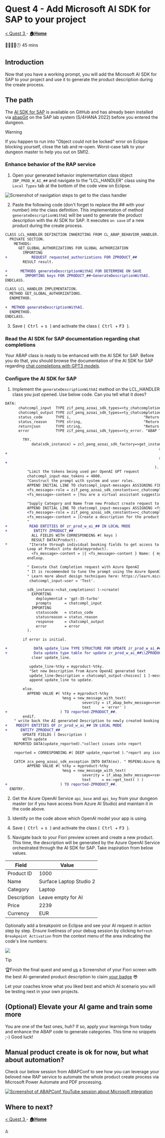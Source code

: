 # Quest 4 - Add Microsoft AI SDK for SAP to your project

[ < Quest 3 ](quest3.md) - **[🏠Home](../README.md)**

🌟🌟🌟🌟🕒 45 mins

## Introduction

Now that you have a working prompt, you will add the Microsoft AI SDK for SAP to your project and use it to generate the product description during the create process.

## The path

The [AI SDK for SAP](https://microsoft.github.io/aisdkforsapabap/) is available on GitHub and has already been installed via [abapGit](https://docs.abapgit.org/user-guide/getting-started/install.html) on the SAP lab system (S/4HANA 2022) before you entered the dungeon.

> [!WARNING]
> If you happen to run into "Object could not be locked" error on Eclipse blocking yourself, close the tab and re-open. Worst-case talk to your dungeon master to help you out on SM12.

### Enhance behavior of the RAP service

1. Open your generated behavior implementation class object `ZBP_PROD_W_AI_##` and navigate to the "LCL_HANDLER" class using the `Local Types` tab at the bottom of the code view on Eclipse.

![Screenshot of navigation steps to get to the class handler](../media/quest4-1.png)

2. Paste the following code (don't forget to replace the ## with your number) into the class definition. This implementation of method `generateDescriptionWithAI` will be used to generate the product description with the AI SDK for SAP. It executes `on save` of a new product during the create process.

```diff
CLASS LCL_HANDLER DEFINITION INHERITING FROM CL_ABAP_BEHAVIOR_HANDLER.
  PRIVATE SECTION.
    METHODS:
      GET_GLOBAL_AUTHORIZATIONS FOR GLOBAL AUTHORIZATION
        IMPORTING
+           REQUEST requested_authorizations FOR ZPRODUCT_##
        RESULT result.
        
+      METHODS generateDescriptionWithAI FOR DETERMINE ON SAVE
+        IMPORTING keys FOR ZPRODUCT_##~GenerateDescriptionWithAI.
ENDCLASS.

CLASS LCL_HANDLER IMPLEMENTATION.
  METHOD GET_GLOBAL_AUTHORIZATIONS.
  ENDMETHOD.
  
+  METHOD generateDescriptionWithAI.
  ENDMETHOD.
ENDCLASS.
```

3. Save (<kbd> Ctrl </kbd> + <kbd> s </kbd>) and activate the class (<kbd> Ctrl </kbd> + <kbd> F3 </kbd>).

### Read the AI SDK for SAP documentation regarding chat completions

Your ABAP class is ready to be enhanced with the AI SDK for SAP. Before you do that, you should browse the documentation of the AI SDK for SAP regarding [chat completions with GPT3 models](https://microsoft.github.io/aisdkforsapabap/docs/working-with-sdk/completions).

### Configure the AI SDK for SAP

1. Implement the `generateDescriptionWithAI` method on the LCL_HANDLER class you just opened. Use below code. Can you tell what it does?

```diff
DATA:
      chatcompl_input  TYPE zif_peng_azoai_sdk_types=>ty_chatcompletion_input,
      chatcompl_output TYPE zif_peng_azoai_sdk_types=>ty_chatcompletion_output,
      status_code      TYPE i,                                 "Return Status Code
      status_reason    TYPE string,                            "Return Status Reason
      returnjson       TYPE string,                            "Return JSON. The content of this JSON string is parsed and made available through ABAP data types.
      error            TYPE zif_peng_azoai_sdk_types=>ty_error. "ABAP Type for Error

        TRY.
            data(sdk_instance) = zcl_peng_azoai_sdk_factory=>get_instance( )->get_sdk(
                                                                      api_version = '2023-03-15-preview'
+                                                                      api_base    = 'https://to-be-replaced.openai.azure.com'
                                                                      api_type    = zif_peng_azoai_sdk_constants=>c_apitype-azure
+                                                                      api_key     = 'get from dungeon master'
                                                                    ).
          "Limit the tokens being used per OpenAI GPT request
          chatcompl_input-max_tokens = 4000.
          "Construct the prompt with system and user roles.
          APPEND INITIAL LINE TO chatcompl_input-messages ASSIGNING FIELD-SYMBOL(<fs_message>).
          <fs_message>-role = zif_peng_azoai_sdk_constants=>c_chatcompletion_role-system.
          <fs_message>-content = |You are a virtual assistant suggesting creative product descriptions. Use less than 200 characters.|.

          "Supply Category and Name from new Product create request to OpenAI for description generation
          APPEND INITIAL LINE TO chatcompl_input-messages ASSIGNING <fs_message>.
          <fs_message>-role = zif_peng_azoai_sdk_constants=>c_chatcompletion_role-user.
          <fs_message>-content = |Create a description for the product with    |.
          "
+          READ ENTITIES OF zr_prod_w_ai_## IN LOCAL MODE
+            ENTITY ZPRODUCT_##
            ALL FIELDS WITH CORRESPONDING #( keys )
            RESULT DATA(Product).
*          "Iterate through individual booking fields to get access to current RAP BO
          Loop at Product into data(myproduct).
            <fs_message>-content = |{ <fs_message>-content } Name: { myproduct-Name } and Category: { myproduct-Category }|.
          endloop.

          " Execute Chat Completion request with Azure OpenAI
          " It is recommended to tune the prompt using the Azure OpenAI studio: https://oai.azure.com/portal
          " Learn more about design techniques here: https://learn.microsoft.com/azure/ai-services/openai/concepts/advanced-prompt-engineering?pivots=programming-language-chat-completions#start-with-clear-instructions
           chatcompl_input-user = 'Test'.

          sdk_instance->chat_completions( )->create(
            EXPORTING
              deploymentid = 'gpt-35-turbo'
              prompts      = chatcompl_input
            IMPORTING
              statuscode   = status_code
              statusreason = status_reason
              response     = chatcompl_output
              error        = error
          ).

        if error is initial.

+            DATA update_line TYPE STRUCTURE FOR UPDATE zr_prod_w_ai_##\\ZPRODUCT_##.
+            Data update type table for update zr_prod_w_ai_##\\ZPRODUCT_##.
            clear update_line.

           update_line-%tky = myproduct-%tky.
           "Set new Description from Azure OpenAI generated text
           update_line-Description = chatcompl_output-choices[ 1 ]-message-content.
           append update_line to update.

        else.
          APPEND VALUE #( %tky = myproduct-%tky
                          %msg = new_message_with_text(
                                   severity = if_abap_behv_message=>severity-information
                                   text     = 'error' )
+                        ) TO reported-ZPRODUCT_##.
        endif.
    " write back the AI generated Description to newly created booking before final save :-)
+    MODIFY ENTITIES OF zr_prod_w_ai_## IN LOCAL MODE
+      ENTITY ZPRODUCT_##
        UPDATE FIELDS ( Description )
        WITH update
    REPORTED DATA(update_reported)."collect issues into report

    reported = CORRESPONDING #( DEEP update_reported )."report any issues back to UI

    CATCH zcx_peng_azoai_sdk_exception INTO DATA(ex). " MSPENG:Azure Open AI ABAP SDK Exception
          APPEND VALUE #( %tky = myproduct-%tky
                          %msg = new_message_with_text(
                                   severity = if_abap_behv_message=>severity-information
                                   text     = ex->get_text( ) )
+                        ) TO reported-ZPRODUCT_##.
  ENDTRY.
```

2. Get the Azure OpenAI Service `api_base` and `api_key` from your dungeon master (or if you have access from Azure AI Studio) and maintain it in the code above.

3. Identify on the code above which OpenAI model your app is using.

4. Save (<kbd> Ctrl </kbd> + <kbd> s </kbd>) and activate the class (<kbd> Ctrl </kbd> + <kbd> F3 </kbd>).

5. Navigate back to your Fiori preview screen and create a new product. This time, the description will be generated by the Azure OpenAI Service orchestrated through the AI SDK for SAP. Take inspiration from below values.

| Field | Value |
| --- | --- |
| Product ID | 1000 |
| Name | Surface Laptop Studio 2 |
| Category | Laptop |
| Description | Leave empty for AI |
| Price | 2239 |
| Currency | EUR |

Optionally add a breakpoint on Eclipse and see your AI request in action step by step. Ensure liveliness of your debug session by clicking ``Refresh Breakpoint Activation`` from the context menu of the area indicating the code's line numbers:

[![](../media/quest4-2.png)](../media/quest4-2.png)

> [!TIP]
>🏆Finish the final quest and send [us](mailto:martin.pankraz@microsoft.com) a Screenshot of your Fiori screen with the best AI-generated product description to claim [your badge](https://webhostingforconverter.z16.web.core.windows.net/claim-reward.html) 😎

Let your coaches know what you liked best and which AI scenario you will be testing next in your own projects.

## (Optional) Elevate your AI game and train some more

You are one of the fast ones, huh? If so, apply your learnings from today and enhance the ABAP code to generate categories. This time no snippets ;-) Good luck!

## Manual product create is ok for now, but what about automation?

Check our below session from ABAPConf to see how you can leverage your beloved new RAP service to automate the whole product create process via Microsoft Power Automate and PDF processing.

[![Screenshot of ABAPConf YouTube session about Microsoft integration](../media/quest4-3.png)](https://www.youtube.com/watch?v=hleq0-NTVQo&t=9010s)

## Where to next?

[ < Quest 3 ](quest3.md) - **[🏠Home](../README.md)**

[🔝](#)
